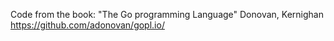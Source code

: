Code from the book: "The Go programming Language" Donovan, Kernighan
https://github.com/adonovan/gopl.io/
